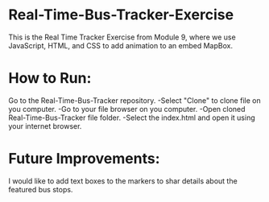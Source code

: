 # Real-Time-Bus-Tracker-Exercise
This is the Real Time Tracker Exercise from Module 9, where we use JavaScript, HTML, and CSS to add animation to an embed MapBox.

# How to Run:
Go to the Real-Time-Bus-Tracker repository.
-Select "Clone" to clone file on you computer.
-Go to your file browser on you computer.
-Open cloned Real-Time-Bus-Tracker file folder.
-Select the index.html and open it using your internet browser.

# Future Improvements:
I would like to add text boxes to the markers to shar details about the featured bus stops.
